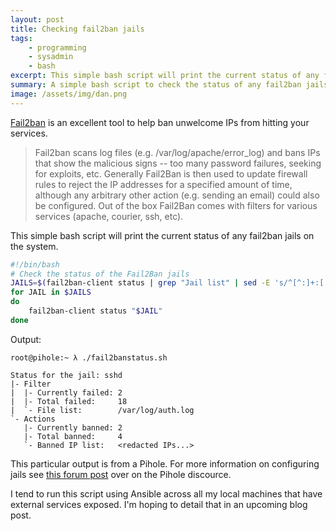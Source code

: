 ```yaml
---
layout: post
title: Checking fail2ban jails
tags:
    - programming
    - sysadmin
    - bash
excerpt: This simple bash script will print the current status of any fail2ban jails on the system.
summary: A simple bash script to check the status of any fail2ban jails
image: /assets/img/dan.png
---
```


[Fail2ban](https://www.fail2ban.org/wiki/index.php/Main_Page) is an excellent tool to help ban unwelcome IPs from hitting your services.

>Fail2ban scans log files (e.g. /var/log/apache/error_log) and bans IPs that show the malicious signs -- too many password failures, seeking for exploits, etc. Generally Fail2Ban is then used to update firewall rules to reject the IP addresses for a specified amount of time, although any arbitrary other action (e.g. sending an email) could also be configured. Out of the box Fail2Ban comes with filters for various services (apache, courier, ssh, etc).

This simple bash script will print the current status of any fail2ban jails on the system.

```bash
#!/bin/bash
# Check the status of the Fail2Ban jails
JAILS=$(fail2ban-client status | grep "Jail list" | sed -E 's/^[^:]+:[ \t]+//' | sed 's/,//g')
for JAIL in $JAILS
do
    fail2ban-client status "$JAIL"
done
```

Output:

```text
root@pihole:~ λ ./fail2banstatus.sh

Status for the jail: sshd
|- Filter
|  |- Currently failed: 2
|  |- Total failed:     18
|  `- File list:        /var/log/auth.log
`- Actions
   |- Currently banned: 2
   |- Total banned:     4
   `- Banned IP list:   <redacted IPs...>
```

This particular output is from a Pihole. For more information on configuring jails see [this forum post](https://discourse.pi-hole.net/t/securing-pihole/1155/7) over on the Pihole discource.

I tend to run this script using Ansible across all my local machines that have external services exposed. I'm hoping to detail that in an upcoming blog post.
